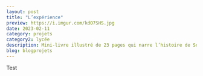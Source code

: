 ```yaml
---
layout: post
title: "L’expérience"
preview: https://i.imgur.com/kdO7SHS.jpg
date: 2023-02-11
category: projets 
category2: lycée
description: Mini-livre illustré de 23 pages qui narre l’histoire de Sora
blog: blogprojets
---
```


Test
